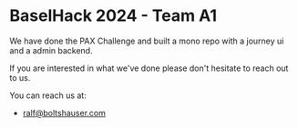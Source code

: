 # BaselHack 2024 - Team A1

We have done the PAX Challenge and built a mono repo with a journey ui and a admin backend. 

If you are interested in what we've done please don't hesitate to reach out to us. 

You can reach us at:
- ralf@boltshauser.com